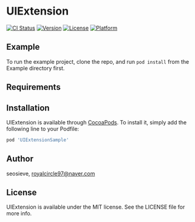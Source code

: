# UIExtension

[![CI Status](https://img.shields.io/travis/seosieve/UIExtension.svg?style=flat)](https://travis-ci.org/seosieve/UIExtension)
[![Version](https://img.shields.io/cocoapods/v/UIExtension.svg?style=flat)](https://cocoapods.org/pods/UIExtension)
[![License](https://img.shields.io/cocoapods/l/UIExtension.svg?style=flat)](https://cocoapods.org/pods/UIExtension)
[![Platform](https://img.shields.io/cocoapods/p/UIExtension.svg?style=flat)](https://cocoapods.org/pods/UIExtension)

## Example

To run the example project, clone the repo, and run `pod install` from the Example directory first.

## Requirements

## Installation

UIExtension is available through [CocoaPods](https://cocoapods.org). To install
it, simply add the following line to your Podfile:

```ruby
pod 'UIExtensionSample'
```

## Author

seosieve, royalcircle97@naver.com

## License

UIExtension is available under the MIT license. See the LICENSE file for more info.
